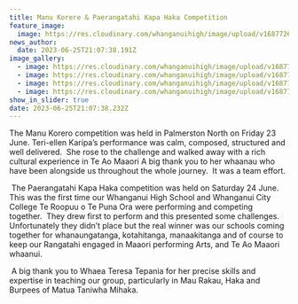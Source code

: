 ```yaml
---
title: Manu Korere & Paerangatahi Kapa Haka Competition
feature_image:
  image: https://res.cloudinary.com/whanganuihigh/image/upload/v1687726813/News/P1-Puna_ora_1.jpg
news_author:
  date: 2023-06-25T21:07:38.191Z
image_gallery:
  - image: https://res.cloudinary.com/whanganuihigh/image/upload/v1687726793/News/P1-IMG_5729.jpg
  - image: https://res.cloudinary.com/whanganuihigh/image/upload/v1687726775/News/P1-IMG_5728.jpg
  - image: https://res.cloudinary.com/whanganuihigh/image/upload/v1687726762/News/P1-IMG_5727.jpg
  - image: https://res.cloudinary.com/whanganuihigh/image/upload/v1687726825/News/P1-thumbnail_IMG_5726.png
show_in_slider: true
date: 2023-06-25T21:07:38.232Z
---
```



The Manu Korero competition was held in Palmerston North on Friday 23 June. Teri-ellen Karipa’s performance was calm, composed, structured and well delivered.  She rose to the challenge and walked away with a rich cultural experience in Te Ao Maaori A big thank you to her whaanau who have been alongside us throughout the whole journey.  It was a team effort. 

 The Paerangatahi Kapa Haka competition was held on Saturday 24 June. This was the first time our Whanganui High School and Whanganui City College Te Roopuu o Te Puna Ora were performing and competing together.  They drew first to perform and this presented some challenges.  Unfortunately they didn’t place but the real winner was our schools coming together for whanaungatanga, kotahitanga, manaakitanga and of course to keep our Rangatahi engaged in Maaori performing Arts, and Te Ao Maaori whaanui. 

 A big thank you to Whaea Teresa Tepania for her precise skills and expertise in teaching our group, particularly in Mau Rakau, Haka and Burpees of Matua Taniwha Mihaka.